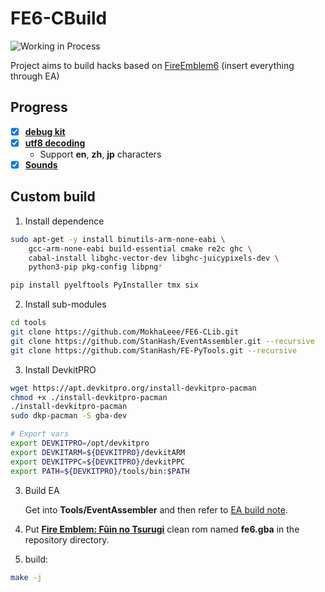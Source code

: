 # FE6-CBuild

![Working in Process](https://img.shields.io/badge/working-in_process-blue)

Project aims to build hacks based on [FireEmblem6](https://github.com/StanHash/fe6) (insert everything through EA)

## Progress

- [x] [**debug kit**](wizardry/Utils/DebugKit/installer.event)
- [x] [**utf8 decoding**](wizardry/Utils/TextDecoding/installer.event)
    - Support **en**, **zh**, **jp** characters
- [x] [**Sounds**](contants/Sounds/installer.event)

## Custom build

1. Install dependence

```bash
sudo apt-get -y install binutils-arm-none-eabi \
    gcc-arm-none-eabi build-essential cmake re2c ghc \
    cabal-install libghc-vector-dev libghc-juicypixels-dev \
    python3-pip pkg-config libpng*

pip install pyelftools PyInstaller tmx six
```

2. Install sub-modules

```bash
cd tools
git clone https://github.com/MokhaLeee/FE6-CLib.git
git clone https://github.com/StanHash/EventAssembler.git --recursive
git clone https://github.com/StanHash/FE-PyTools.git --recursive
```

3. Install DevkitPRO

```bash
wget https://apt.devkitpro.org/install-devkitpro-pacman
chmod +x ./install-devkitpro-pacman
./install-devkitpro-pacman
sudo dkp-pacman -S gba-dev

# Export vars
export DEVKITPRO=/opt/devkitpro
export DEVKITARM=${DEVKITPRO}/devkitARM
export DEVKITPPC=${DEVKITPRO}/devkitPPC
export PATH=${DEVKITPRO}/tools/bin:$PATH
```

3. Build EA

    Get into **Tools/EventAssembler** and then refer to [EA build note](https://github.com/StanHash/EventAssembler).

4. Put [**Fire Emblem: Fūin no Tsurugi**](https://datomatic.no-intro.org/index.php?page=show_record&s=23&n=0367) clean rom named **fe6.gba** in the repository directory.

4. build:

```bash
make -j
```
